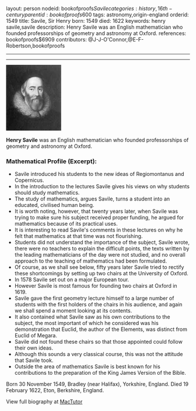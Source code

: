 layout: person
nodeid: bookofproofs$Savile
categories: history,16th-century
parentid: bookofproofs$600
tags: astronomy,origin-england
orderid: 1549
title: Savile, Sir Henry
born: 1549
died: 1622
keywords: henry savile,savile
description: Henry Savile was an English mathematician who founded professorships of geometry and astronomy at Oxford.
references: bookofproofs$6909
contributors: @J-J-O'Connor,@E-F-Robertson,bookofproofs

---



---

![Savile.jpg](https://github.com/bookofproofs/bookofproofs.github.io/blob/main/_sources/_assets/images/portraits/Savile.jpg?raw=true)

**Henry Savile** was an English mathematician who founded professorships of geometry and astronomy at Oxford.

### Mathematical Profile (Excerpt):
* Savile introduced his students to the new ideas of Regiomontanus and Copernicus.
* In the introduction to the lectures Savile gives his views on why students should study mathematics.
* The study of mathematics, argues Savile, turns a student into an educated, civilised human being.
* It is worth noting, however, that twenty years later, when Savile was trying to make sure his subject received proper funding, he argued for mathematics because of its practical uses.
* It is interesting to read Savile's comments in these lectures on why he felt that mathematics at that time was not flourishing.
* Students did not understand the importance of the subject, Savile wrote, there were no teachers to explain the difficult points, the texts written by the leading mathematicians of the day were not studied, and no overall approach to the teaching of mathematics had been formulated.
* Of course, as we shall see below, fifty years later Savile tried to rectify these shortcomings by setting up two chairs at the University of Oxford.
* In 1578 Savile set out on a major European tour.
* However Savile is most famous for founding two chairs at Oxford in 1619.
* Savile gave the first geometry lecture himself to a large number of students with the first holders of the chairs in his audience, and again we shall spend a moment looking at its contents.
* It also contained what Savile saw as his own contributions to the subject, the most important of which he considered was his demonstration that Euclid, the author of the Elements, was distinct from Euclid of Megara.
* Savile did not found these chairs so that those appointed could follow their own ideas.
* Although this sounds a very classical course, this was not the attitude that Savile took.
* Outside the area of mathematics Savile is best known for his contributions to the preparation of the King James Version of the Bible.

Born 30 November 1549, Bradley (near Halifax), Yorkshire, England. Died 19 February 1622, Eton, Berkshire, England.

View full biography at [MacTutor](https://mathshistory.st-andrews.ac.uk/Biographies/Savile/)
